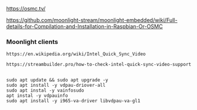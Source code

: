 

https://osmc.tv/



https://github.com/moonlight-stream/moonlight-embedded/wiki/Full-details-for-Compilation-and-Installation-in-Raspbian-Or-OSMC





### Moonlight clients
```
https://en.wikipedia.org/wiki/Intel_Quick_Sync_Video

https://streambuilder.pro/how-to-check-intel-quick-sync-video-support


sudo apt update && sudo apt upgrade -y
sudo apt install -y vdpau-driover-all
sudo apt instal -y vainfosudo
apt instal -y vdpauinfo
sudo apt install -y i965-va-driver libvdpau-va-gl1

```
